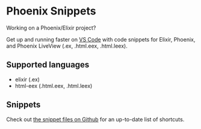 # Phoenix Snippets

Working on a Phoenix/Elixir project?

Get up and running faster on [VS Code](https://code.visualstudio.com/) with code snippets for Elixir, Phoenix, and Phoenix LiveView (.ex, .html.eex, .html.leex).

## Supported languages

- elixir (.ex)
- html-eex (.html.eex, .html.leex)

## Snippets

Check out [the snippet files on Github](https://github.com/jamilabreu/vscode-phoenix-snippets/tree/master/snippets) for an up-to-date list of shortcuts.
